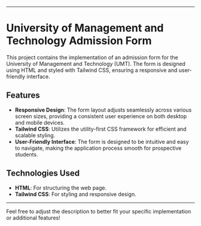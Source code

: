 
---

# University of Management and Technology Admission Form

This project contains the implementation of an admission form for the University of Management and Technology (UMT). The form is designed using HTML and styled with Tailwind CSS, ensuring a responsive and user-friendly interface.

## Features

- **Responsive Design**: The form layout adjusts seamlessly across various screen sizes, providing a consistent user experience on both desktop and mobile devices.
- **Tailwind CSS**: Utilizes the utility-first CSS framework for efficient and scalable styling.
- **User-Friendly Interface**: The form is designed to be intuitive and easy to navigate, making the application process smooth for prospective students.

## Technologies Used

- **HTML**: For structuring the web page.
- **Tailwind CSS**: For styling and responsive design.

---

Feel free to adjust the description to better fit your specific implementation or additional features!
